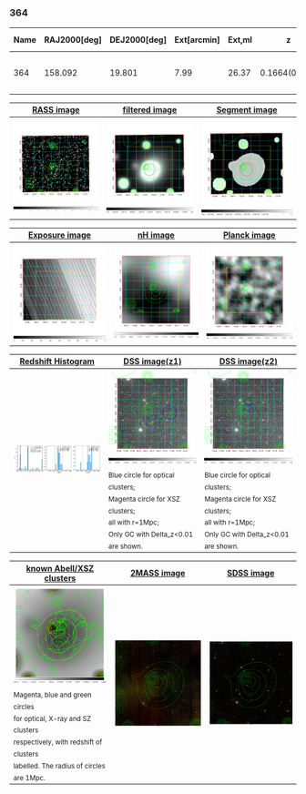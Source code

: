 <div STYLE="page-break-after: always;"></div>

### 364

|Name|RAJ2000[deg]|DEJ2000[deg] |Ext[arcmin]| Ext,ml | z | z_src| C|GC(XSZ,Delta_z<0.01)| GC(OPT,Delta_z<0.01)|GC| R_sig[arcmin] | R500[arcmin] | R500[Mpc]| CRsig[c/s] | CR500[c/s] |L500[1E44 erg/s]|F500[1E-12 erg/s/cm^2]| M500[1E14 Msun]|Tx[keV]|Cnt_sig|Beta|Rc[arcmin]|Comment|Alias|
|---|---|---|---|---|---|------|---|--------|---------|----------|---|---|---|---|---|---|---|---|---|---|---|---|---|---|
|364| 158.092| 19.801| 7.99| 26.37| 0.1664(0.005)| z1,| G| -| -| C, F20, N, W| 12.212| 5.519| 0.943| 0.111(0.032)| 0.102(0.029)| 1.520(0.430)| 1.989(0.563)| 2.81(0.39)| 4.27(0.38)| 47.0| 0.852(-0.161+0.106)| 8.664(-1.767+1.460)| -| t392|

|[RASS image](../image/364/364_img.pdf)|[filtered image](../image/364/364_fil.pdf)|[Segment image](../image/364/364_seg.pdf)|
|-------------------|--------------------|-------------------|
| <img src="../image/364/364_img.png" width="300">  | <img src="../image/364/364_fil.png" width="300">   | <img src="../image/364/364_seg.png" width="300">  |

|[Exposure image](../image/364/364_mex.pdf)| [nH image](../image/364/364_nh.pdf)| [Planck image](../image/364/364_p.pdf)|
|-------------------|--------------------|-------------------|
|<img src="../image/364/364_mex.png" width="300">   | <img src="../image/364/364_nh.png" width="300">    | <img src="../image/364/364_p.png" width="300"> |

|[Redshift Histogram](../image/364/364_zg.pdf) | [DSS image(z1)](../image/364/364_dss_z1.pdf)      |  [DSS image(z2)](../image/364/364_dss_z2.pdf)    |
|-------------------|--------------------|-------------------|
|<img src="../image/364/364_zg.png" width="300"> |<img src="../image/364/364_dss_z1.png" width="300"> <sub><br>Blue circle for optical clusters; <br>Magenta circle for XSZ clusters; <br>all with r=1Mpc; <br>Only GC with Delta_z<0.01 are shown. </sub>| <img src="../image/364/364_dss_z2.png" width="300"><sub><br>Blue circle for optical clusters; <br>Magenta circle for XSZ clusters; <br>all with r=1Mpc; <br>Only GC with Delta_z<0.01 are shown. </sub> |

|[known Abell/XSZ clusters](../image/364/364_gc.pdf) | [2MASS image](../image/364/364_2mass.pdf)      |[SDSS image](../image/364/364_sdss.pdf)   |
|-------------------|-------------------|-------------------|
|<img src=../image/364/364_gc.png width="300"> <br><sub>Magenta, blue and green circles <br>for optical, X-ray and SZ clusters <br>respectively, with redshift of clusters <br>labelled. The radius of circles <br>are 1Mpc.</sub>|<img src="../image/364/364_2mass.png" width="300">  | <img src="../image/364/364_sdss.png" width="300">  |




